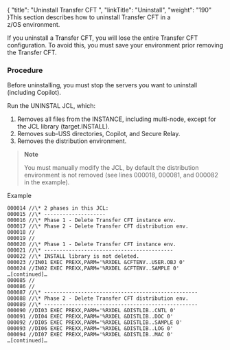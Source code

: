 {
    "title": "Uninstall Transfer CFT ",
    "linkTitle": "Uninstall",
    "weight": "190"
}This section describes how to uninstall Transfer CFT in a z/OS environment.

If you uninstall a Transfer CFT, you will lose the entire Transfer CFT
configuration. To avoid this, you must save your environment prior removing the Transfer CFT.

### Procedure

Before uninstalling, you must stop the servers you want to uninstall (including Copilot).

Run the UNINSTAL JCL, which:

1. Removes all files from the INSTANCE, including multi-node, except for the JCL library (target.INSTALL).
1. Removes sub-USS directories, Copilot, and Secure Relay.
1. Removes the distribution environment.

> **Note**
>
> You must manually modify the JCL, by default the distribution environment is not removed (see lines 000018, 000081, and 000082 in the example).

Example

```
000014 //\* 2 phases in this JCL:
000015 //\* --------------------
000016 //\* Phase 1 - Delete Transfer CFT instance env.
000017 //\* Phase 2 - Delete Transfer CFT distribution env.
000018 //
000019 //
000020 //\* Phase 1 - Delete Transfer CFT instance env.
000021 //\* ------------------------------------------
000022 //\* INSTALL library is not deleted.
000023 //IN01 EXEC PREXX,PARM='%RXDEL &CFTENV..USER.OBJ 0'
000024 //IN02 EXEC PREXX,PARM='%RXDEL &CFTENV..SAMPLE 0'
…[continued]…
000085 //
000086 //
000087 //\* --------------------------------------------------
000088 //\* Phase 2 - Delete Transfer CFT distribution env.
000089 //\* --------------------------------------------------
000090 //DI03 EXEC PREXX,PARM='%RXDEL &DISTLIB..CNTL 0'
000091 //DI04 EXEC PREXX,PARM='%RXDEL &DISTLIB..DOC 0'
000092 //DI05 EXEC PREXX,PARM='%RXDEL &DISTLIB..SAMPLE 0'
000093 //DI06 EXEC PREXX,PARM='%RXDEL &DISTLIB..LOG 0'
000094 //DI07 EXEC PREXX,PARM='%RXDEL &DISTLIB..MAC 0'
…[continued]…
```
